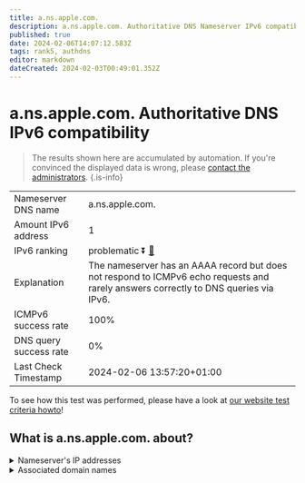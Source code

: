 ```yaml
---
title: a.ns.apple.com.
description: a.ns.apple.com. Authoritative DNS Nameserver IPv6 compatibility
published: true
date: 2024-02-06T14:07:12.583Z
tags: rank5, authdns
editor: markdown
dateCreated: 2024-02-03T00:49:01.352Z
---
```


# a.ns.apple.com. Authoritative DNS IPv6 compatibility

> The results shown here are accumulated by automation. If you're convinced the displayed data is wrong, please [contact the administrators](/howto/chat). 
{.is-info}




|   |   |
| - | - |
| Nameserver DNS name | a.ns.apple.com.
| Amount IPv6 address | 1
| IPv6 ranking | problematic :arrow_double_down: [🔗](/howto/ranking) |
| Explanation | The nameserver has an AAAA record but does not respond to ICMPv6 echo requests and rarely answers correctly to DNS queries via IPv6. |
| ICMPv6 success rate | 100%|
| DNS query success rate | 0% |
| Last Check Timestamp | 2024-02-06 13:57:20+01:00 |

To see how this test was performed, please have a look at [our website test criteria howto](/howto/testcriteria/authdns)!


## What is a.ns.apple.com. about?




<details>
<summary>Nameserver's IP addresses</summary>

2620:149:ae0::53

</details>



<details>
<summary>Associated domain names</summary>

music.apple.com

www.apple.com

www.foundationdb.org

</details>
